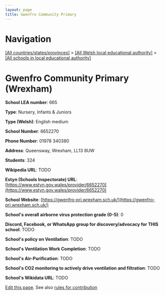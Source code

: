 ```yaml
---
layout: page
title: Gwenfro Community Primary
---
```

# Navigation

[[All countries/states/provinces]](../../..) > [[All Welsh local educational authority]](../..) > [[All schools in local educational authority]](..)

# Gwenfro Community Primary (Wrexham)

**School LEA number**: 665

**Type**: Nursery, Infants & Juniors

**Type (Welsh)**: English medium

**School Number**: 6652270

**Phone Number**: 01978 340380

**Address**: Queensway, Wrexham, LL13 8UW

**Students**: 324

**Wikipedia URL**: TODO

**Estyn (Schools Inspectorate) URL**: [https://www.estyn.gov.wales/provider/6652270](https://www.estyn.gov.wales/provider/6652270)

**School Website**: [https://gwenfro-pri.wrexham.sch.uk/](https://gwenfro-pri.wrexham.sch.uk/)

**School's overall airborne virus protection grade (0-5)**: 0

**Discord, Facebook, or WhatsApp group for discovery/advocacy for THIS school**: TODO

**School's policy on Ventilation**: TODO

**School's Ventilation Work Completion**: TODO

**School's Air-Purification**: TODO

**School's CO2 monitoring to actively drive ventilation and filtration**: TODO

**School's Wikidata URL**: TODO




[Edit this page](https://github.com/ventilate-schools/Wales/edit/prif/./Wrexham/Gwenfro_Community_Primary.md). See also [rules for contribution](../../../contribution-rules/)